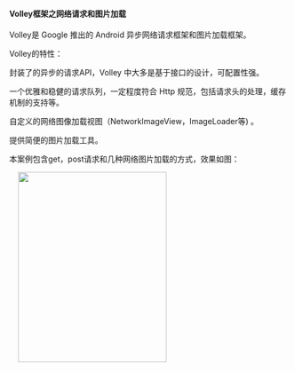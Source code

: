 #### Volley框架之网络请求和图片加载

Volley是 Google 推出的 Android 异步网络请求框架和图片加载框架。

Volley的特性：

封装了的异步的请求API，Volley 中大多是基于接口的设计，可配置性强。
    
一个优雅和稳健的请求队列，一定程度符合 Http 规范，包括请求头的处理，缓存机制的支持等。
    
自定义的网络图像加载视图（NetworkImageView，ImageLoader等) 。
     
提供简便的图片加载工具。

本案例包含get，post请求和几种网络图片加载的方式，效果如图：
<p>&nbsp;&nbsp;&nbsp; <img alt="" height="343" src="https://static.oschina.net/uploads/space/2017/0209/094556_Szys_2945455.gif" width="267"></p> 

